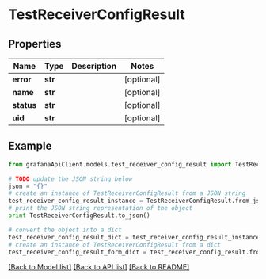 # TestReceiverConfigResult


## Properties
Name | Type | Description | Notes
------------ | ------------- | ------------- | -------------
**error** | **str** |  | [optional] 
**name** | **str** |  | [optional] 
**status** | **str** |  | [optional] 
**uid** | **str** |  | [optional] 

## Example

```python
from grafanaApiClient.models.test_receiver_config_result import TestReceiverConfigResult

# TODO update the JSON string below
json = "{}"
# create an instance of TestReceiverConfigResult from a JSON string
test_receiver_config_result_instance = TestReceiverConfigResult.from_json(json)
# print the JSON string representation of the object
print TestReceiverConfigResult.to_json()

# convert the object into a dict
test_receiver_config_result_dict = test_receiver_config_result_instance.to_dict()
# create an instance of TestReceiverConfigResult from a dict
test_receiver_config_result_form_dict = test_receiver_config_result.from_dict(test_receiver_config_result_dict)
```
[[Back to Model list]](../README.md#documentation-for-models) [[Back to API list]](../README.md#documentation-for-api-endpoints) [[Back to README]](../README.md)


